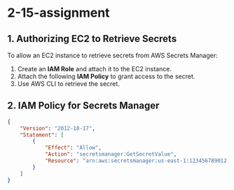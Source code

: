 # 2-15-assignment

## 1. Authorizing EC2 to Retrieve Secrets
To allow an EC2 instance to retrieve secrets from AWS Secrets Manager:
1. Create an **IAM Role** and attach it to the EC2 instance.
2. Attach the following **IAM Policy** to grant access to the secret.
3. Use AWS CLI to retrieve the secret.

## 2. IAM Policy for Secrets Manager
```json
{
    "Version": "2012-10-17",
    "Statement": [
        {
            "Effect": "Allow",
            "Action": "secretsmanager:GetSecretValue",
            "Resource": "arn:aws:secretsmanager:us-east-1:123456789012:secret:prod/cart-service/credentials-*"
        }
    ]
}


